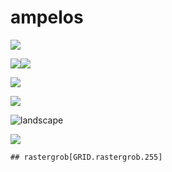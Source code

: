 ampelos
================

![](SBcounty_files/figure-markdown_github/unnamed-chunk-2-1.png)

![](SBcounty_files/figure-markdown_github/CIMISampelos-1.png)![](SBcounty_files/figure-markdown_github/CIMISampelos-2.png)

![](SBcounty_files/figure-markdown_github/ampelosZoom-1.png)

![](SBcounty_files/figure-markdown_github/ampelos17-1.png)

![landscape](../images/transectAerial.png)

![](SBcounty_files/figure-markdown_github/grobList-1.png)

    ## rastergrob[GRID.rastergrob.255]
